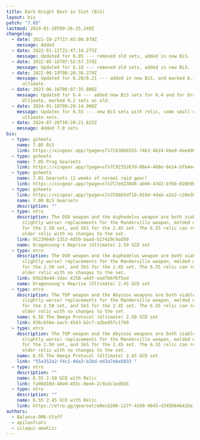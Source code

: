 ```yaml
---
title: Dark Knight Best in Slot (BiS)
layout: bis
patch: "7.05"
lastmod: 2024-01-18T09:16:25.249Z
changelog:
  - date: 2021-10-27T17:45:00.078Z
    message: Added
  - date: 2022-01-11T22:47:14.275Z
    message: Updated for 6.05 --- removed old sets, added in new BiS.
  - date: 2022-05-16T07:52:57.378Z
    message: Updated for 6.10 --- removed old sets, added in new BiS.
  - date: 2022-09-19T08:20:38.279Z
    message: Updated for 6.20/6.21 --- added in new BiS, and marked 6.1 sets as for
      ultimate.
  - date: 2023-06-16T08:07:35.808Z
    message: Updated for 6.4 --- added new BiS sets for 6.4 and for Dragonsong
      Ultimate, marked 6.2 sets as old.
  - date: 2024-01-18T09:20:14.908Z
    message: Updates for 6.55 --- new BiS sets with relic, some small updates to
      ultimate sets.
  - date: 2024-07-28T10:20:21.825Z
    message: Added 7.0 sets
bis:
  - type: gsheets
    name: 7.05 BiS
    link: https://xivgear.app/?page=sl%7C630b6555-74b3-4b24-bbe0-dae4985d3b39&
  - type: gsheets
    name: 7.05 Prog Gearsets
    link: https://xivgear.app/?page=sl%7C9235267d-09e4-468e-8e14-bfb4ed09726d&
  - type: gsheets
    name: 7.01 Gearsets (2 weeks of normal raid gear)
    link: https://xivgear.app/?page=sl%7C7ed23846-ab66-43d2-bf6b-02669b86c586&
  - type: gsheets
    link: https://xivgear.app/?page=sl%7C6bb5df18-919d-4dab-a2e2-c20e3b4c1bdc&
    name: 7.00 BiS Gearsets
    description: ""
  - type: etro
    description: The DSR weapon and the Asphodelus weapon are both viable (but
      slightly worse) replacements for the Manderville weapon, melded with DH
      for the 2.50 set, and SkS for the 2.45 set. The 6.55 relic can replace the
      older relic with no changes to the set.
    link: 9123964d-1353-4d59-baad-b27419c9ad50
    name: Dragonsong's Reprise (Ultimate) 2.50 GCD set
  - type: etro
    description: The DSR weapon and the Asphodelus weapon are both viable (but
      slightly worse) replacements for the Manderville weapon, melded with DH
      for the 2.50 set, and SkS for the 2.45 set. The 6.55 relic can replace the
      older relic with no changes to the set.
    link: b5b20e4d-3dac-4258-a4df-ead7b6f6f5ed
    name: Dragonsong's Reprise (Ultimate) 2.45 GCD set
  - type: etro
    description: The TOP weapon and the Abyssos weapons are both viable (but
      slightly worse) replacements for the Manderville weapon, melded with DH
      for the 2.50 set, and SkS for the 2.45 set. The 6.55 relic can replace the
      older relic with no changes to the set.
    name: 6.55 The Omega Protocol (Ultimate) 2.50 GCD set
    link: 836cb50e-aac5-4543-b2c7-a2bed5fc1760
  - type: etro
    description: The TOP weapon and the Abyssos weapons are both viable (but
      slightly worse) replacements for the Manderville weapon, melded with DH
      for the 2.50 set, and SkS for the 2.45 set. The 6.55 relic can replace the
      older relic with no changes to the set.
    name: 6.55 The Omega Protocol (Ultimate) 2.45 GCD set
    link: "55a352a2-f4c1-40a3-b2bd-ed3a7eba5033 "
  - type: etro
    description: ""
    name: 6.55 2.50 GCD with Relic
    link: fa98d10d-40a9-455c-8ee4-2c9a3c1ed6b5
  - type: etro
    description: ""
    name: 6.55 2.45 GCD with Relic
    link: https://etro.gg/gearset/e0ecb2d6-117f-4169-9845-d345b04642be
authors:
  - Balance-DRK-Staff
  - apileofcats
  - silaqui-amakiir
---
```

